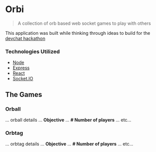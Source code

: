 # Orbi
> A collection of orb based web socket games to play with others

This application was built while thinking through ideas to build for the [devchat hackathon](https://devhacks.deta.dev/challenge)

### Technologies Utilized
- [Node](https://nodejs.org)
- [Express](https://expressjs.com/)
- [React](https://reactjs.org/)
- [Socket.IO](https://socket.io/)


## The Games

### Orball
... orball details ...
**Objective** ...
**\# Number of players** ...
etc...

### Orbtag
... orbtag details ...
**Objective** ...
**\# Number of players** ...
etc...
